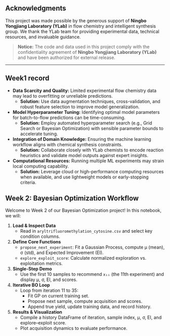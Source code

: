 ## Acknowledgments
This project was made possible by the generous support of **Ningbo Yongjiang Laboratory (YLab)** in flow chemistry and intelligent synthesis group. We thank the YLab team for providing experimental data, technical resources, and invaluable guidance.

> **Notice:** The code and data used in this project comply with the confidentiality agreement of **Ningbo Yongjiang Laboratory (YLab)** and have been authorized for external release.

---

## Week1 record
- **Data Scarcity and Quality:** Limited experimental flow chemistry data may lead to overfitting or unreliable predictions.  
  - **Solution:** Use data augmentation techniques, cross-validation, and robust feature selection to improve model generalization.
- **Model Hyperparameter Tuning:** Identifying optimal model parameters for batch-to-flow predictions can be time-consuming.  
  - **Solution:** Employ automated hyperparameter search (e.g., Grid Search or Bayesian Optimization) with sensible parameter bounds to accelerate tuning.
- **Integration of Domain Knowledge:** Ensuring the machine learning workflow aligns with chemical synthesis constraints.  
  - **Solution:** Collaborate closely with YLab chemists to encode reaction heuristics and validate model outputs against expert insights.
- **Computational Resources:** Running multiple ML experiments may strain local computing capability.  
  - **Solution:** Leverage cloud or high-performance computing resources when available, and use lightweight models or early-stopping criteria.
 
## Week 2: Bayesian Optimization Workflow

Welcome to Week 2 of our Bayesian Optimization project! In this notebook, we will:

1. **Load & Inspect Data**
   - Read in `aryltrifluoromethylation_cytosine.csv` and select key condition columns.
2. **Define Core Functions**
   - `propose_next_experiment`: Fit a Gaussian Process, compute μ (mean), σ (std), and Expected Improvement (EI).
   - `explore_exploit_score`: Calculate normalized exploration vs. exploitation metrics.
3. **Single-Step Demo**
   - Use the first 10 samples to recommend `x₁₁` (the 11th experiment) and display μ, σ, EI, and scores.
4. **Iterative BO Loop**
   - Loop from iteration 11 to 35:
     - Fit GP on current training set.
     - Propose next sample, compute acquisition and scores.
     - Append true yield, update training data, and record history.
5. **Results & Visualization**
   - Compile a history DataFrame of iteration, sample index, μ, σ, EI, and explore–exploit score.
   - Plot acquisition dynamics to evaluate performance.

